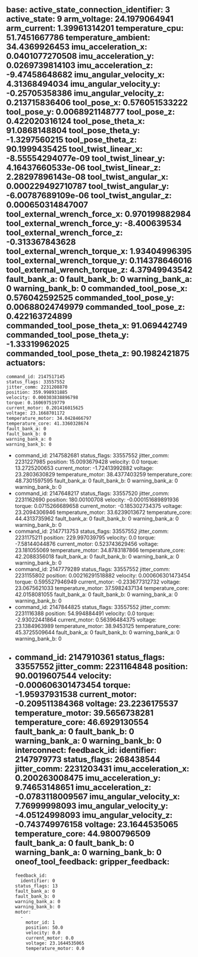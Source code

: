 base: 
  active_state_connection_identifier: 3
  active_state: 9
  arm_voltage: 24.1979064941
  arm_current: 1.39961314201
  temperature_cpu: 51.7451667786
  temperature_ambient: 34.4369926453
  imu_acceleration_x: 0.0401077270508
  imu_acceleration_y: 0.0269739814103
  imu_acceleration_z: -9.47458648682
  imu_angular_velocity_x: 4.31368494034
  imu_angular_velocity_y: -0.25705358386
  imu_angular_velocity_z: 0.213715836406
  tool_pose_x: 0.576051533222
  tool_pose_y: 0.0068921148777
  tool_pose_z: 0.422020316124
  tool_pose_theta_x: 91.0868148804
  tool_pose_theta_y: -1.3297560215
  tool_pose_theta_z: 90.1999435425
  tool_twist_linear_x: -8.55554294077e-09
  tool_twist_linear_y: 4.16437660533e-06
  tool_twist_linear_z: 2.28297896143e-08
  tool_twist_angular_x: 0.000229492710787
  tool_twist_angular_y: -6.00787689109e-06
  tool_twist_angular_z: 0.000650314847007
  tool_external_wrench_force_x: 0.970199882984
  tool_external_wrench_force_y: -8.400639534
  tool_external_wrench_force_z: -0.313367843628
  tool_external_wrench_torque_x: 1.93404996395
  tool_external_wrench_torque_y: 0.114378646016
  tool_external_wrench_torque_z: 4.37949943542
  fault_bank_a: 0
  fault_bank_b: 0
  warning_bank_a: 0
  warning_bank_b: 0
  commanded_tool_pose_x: 0.576042592525
  commanded_tool_pose_y: 0.00688024749979
  commanded_tool_pose_z: 0.422163724899
  commanded_tool_pose_theta_x: 91.069442749
  commanded_tool_pose_theta_y: -1.33319962025
  commanded_tool_pose_theta_z: 90.1982421875
actuators: 
  - 
    command_id: 2147517145
    status_flags: 33557552
    jitter_comm: 2231208870
    position: 359.998931885
    velocity: 0.000303838896798
    torque: 0.160697519779
    current_motor: 0.201416015625
    voltage: 23.1668701172
    temperature_motor: 34.0428466797
    temperature_core: 41.3360328674
    fault_bank_a: 0
    fault_bank_b: 0
    warning_bank_a: 0
    warning_bank_b: 0
  - 
    command_id: 2147582681
    status_flags: 33557552
    jitter_comm: 2231227985
    position: 15.0093679428
    velocity: 0.0
    torque: 13.2725200653
    current_motor: -1.72413992882
    voltage: 23.2803630829
    temperature_motor: 38.4377403259
    temperature_core: 48.7301597595
    fault_bank_a: 0
    fault_bank_b: 0
    warning_bank_a: 0
    warning_bank_b: 0
  - 
    command_id: 2147648217
    status_flags: 33557520
    jitter_comm: 2231162690
    position: 180.00100708
    velocity: -0.000151689891936
    torque: 0.0715266689658
    current_motor: -0.185302734375
    voltage: 23.2094306946
    temperature_motor: 33.6239013672
    temperature_core: 44.4313735962
    fault_bank_a: 0
    fault_bank_b: 0
    warning_bank_a: 0
    warning_bank_b: 0
  - 
    command_id: 2147713753
    status_flags: 33557552
    jitter_comm: 2231175211
    position: 229.997039795
    velocity: 0.0
    torque: -7.58144044876
    current_motor: 0.523743629456
    voltage: 23.181055069
    temperature_motor: 34.8783187866
    temperature_core: 42.2088356018
    fault_bank_a: 0
    fault_bank_b: 0
    warning_bank_a: 0
    warning_bank_b: 0
  - 
    command_id: 2147779289
    status_flags: 33557552
    jitter_comm: 2231155802
    position: 0.00216291518882
    velocity: 0.000606301473454
    torque: 0.595527946949
    current_motor: -0.233677312732
    voltage: 23.0675621033
    temperature_motor: 37.5982437134
    temperature_core: 42.0158081055
    fault_bank_a: 0
    fault_bank_b: 0
    warning_bank_a: 0
    warning_bank_b: 0
  - 
    command_id: 2147844825
    status_flags: 33557552
    jitter_comm: 2231116388
    position: 54.994884491
    velocity: 0.0
    torque: -2.93022441864
    current_motor: 0.56396484375
    voltage: 23.1384963989
    temperature_motor: 38.9453125
    temperature_core: 45.3725509644
    fault_bank_a: 0
    fault_bank_b: 0
    warning_bank_a: 0
    warning_bank_b: 0
  - 
    command_id: 2147910361
    status_flags: 33557552
    jitter_comm: 2231164848
    position: 90.0019607544
    velocity: -0.000606301473454
    torque: -1.95937931538
    current_motor: -0.209511384368
    voltage: 23.2236175537
    temperature_motor: 39.5656738281
    temperature_core: 46.6929130554
    fault_bank_a: 0
    fault_bank_b: 0
    warning_bank_a: 0
    warning_bank_b: 0
interconnect: 
  feedback_id: 
    identifier: 2147979773
  status_flags: 268438544
  jitter_comm: 2231203431
  imu_acceleration_x: 0.200263008475
  imu_acceleration_y: 9.74653148651
  imu_acceleration_z: -0.0783118009567
  imu_angular_velocity_x: 7.76999998093
  imu_angular_velocity_y: -4.05124998093
  imu_angular_velocity_z: -0.743749976158
  voltage: 23.1644535065
  temperature_core: 44.9800796509
  fault_bank_a: 0
  fault_bank_b: 0
  warning_bank_a: 0
  warning_bank_b: 0
  oneof_tool_feedback: 
    gripper_feedback: 
      - 
        feedback_id: 
          identifier: 0
        status_flags: 13
        fault_bank_a: 0
        fault_bank_b: 0
        warning_bank_a: 0
        warning_bank_b: 0
        motor: 
          - 
            motor_id: 1
            position: 50.0
            velocity: 0.0
            current_motor: 0.0
            voltage: 23.1644535065
            temperature_motor: 0.0
